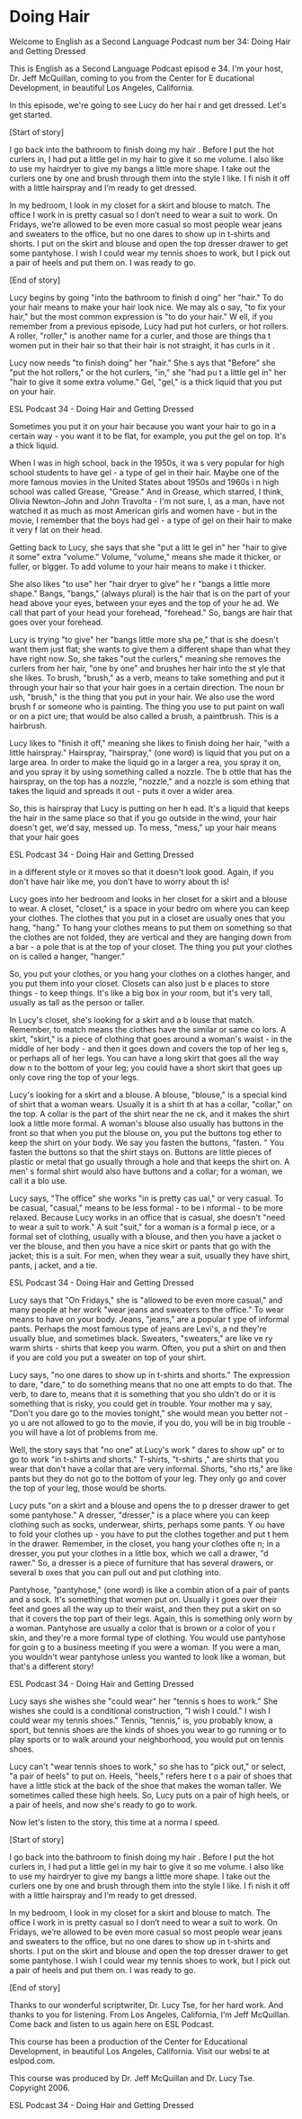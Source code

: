 # Doing Hair

Welcome to English as a Second Language Podcast num ber 34: Doing Hair and Getting Dressed 

This is English as a Second Language Podcast episod e 34. I'm your host, Dr. Jeff McQuillan, coming to you from the Center for E ducational Development, in beautiful Los Angeles, California.  

In this episode, we're going to see Lucy do her hai r and get dressed. Let's get started. 

[Start of story] 

I go back into the bathroom to finish doing my hair .  Before I put the hot curlers in, I had put a little gel in my hair to give it so me volume.  I also like to use my hairdryer to give my bangs a little more shape.  I take out the curlers one by one and brush through them into the style I like.  I fi nish it off with a little hairspray and I’m ready to get dressed. 

In my bedroom, I look in my closet for a skirt and blouse to match.  The office I work in is pretty casual so I don’t need to wear a suit to work.  On Fridays, we’re allowed to be even more casual so most people wear jeans and sweaters to the office, but no one dares to show up in t-shirts and  shorts.  I put on the skirt and blouse and open the top dresser drawer to get some pantyhose.  I wish I could wear my tennis shoes to work, but I pick out a pair  of heels and put them on.  I was ready to go. 

[End of story] 

Lucy begins by going "into the bathroom to finish d oing" her "hair."  To do your hair means to make your hair look nice.  We may als o say, "to fix your hair," but the most common expression is "to do your hair."  W ell, if you remember from a previous episode, Lucy had put hot curlers, or hot rollers.  A roller, "roller," is another name for a curler, and those are things tha t women put in their hair so that their hair is not straight, it has curls in it . 

Lucy now needs "to finish doing" her "hair."  She s ays that "Before" she "put the hot rollers," or the hot curlers, "in," she "had pu t a little gel in" her "hair to give it some extra volume."  Gel, "gel," is a thick liquid that you put on your hair.   

ESL Podcast 34 -  Doing Hair and Getting Dressed  

Sometimes you put it on your hair because you want your hair to go in a certain way - you want it to be flat, for example, you put the gel on top.  It's a thick liquid.   

When I was in high school, back in the 1950s, it wa s very popular for high school students to have gel - a type of gel in their hair.   Maybe one of the more famous movies in the United States about 1950s and 1960s i n high school was called Grease, "Grease."  And in Grease, which starred, I think, Olivia Newton-John and John Travolta - I'm not sure, I, as a man, have not  watched it as much as most American girls and women have - but in the movie, I  remember that the boys had gel - a type of gel on their hair to make it very f lat on their head. 

Getting back to Lucy, she says that she "put a litt le gel in" her "hair to give it some" extra "volume."  Volume, "volume," means she made it thicker, or fuller, or bigger.  To add volume to your hair means to make i t thicker. 

She also likes "to use" her "hair dryer to give" he r "bangs a little more shape." Bangs, "bangs," (always plural) is the hair that is  on the part of your head above your eyes, between your eyes and the top of your he ad.  We call that part of your head your forehead, "forehead."  So, bangs are hair  that goes over your forehead. 

Lucy is trying "to give" her "bangs little more sha pe," that is she doesn't want them just flat; she wants to give them a different shape than what they have right now.  So, she takes "out the curlers," meaning she removes the curlers from her hair, "one by one" and brushes her hair into the st yle that she likes.  To brush, "brush," as a verb, means to take something and put  it through your hair so that your hair goes in a certain direction.  The noun br ush, "brush," is the thing that you put in your hair.  We also use the word brush f or someone who is painting. The thing you use to put paint on wall or on a pict ure; that would be also called a brush, a paintbrush.  This is a hairbrush. 

Lucy likes to "finish it off," meaning she likes to  finish doing her hair, "with a little hairspray."  Hairspray, "hairspray," (one word) is liquid that you put on a large area.  In order to make the liquid go in a larger a rea, you spray it on, and you spray it by using something called a nozzle.  The b ottle that has the hairspray, on the top has a nozzle, "nozzle," and a nozzle is som ething that takes the liquid and spreads it out - puts it over a wider area. 

So, this is hairspray that Lucy is putting on her h ead.  It's a liquid that keeps the hair in the same place so that if you go outside in  the wind, your hair doesn't get, we'd say, messed up.  To mess, "mess," up your hair  means that your hair goes  

ESL Podcast 34 -  Doing Hair and Getting Dressed  

in a different style or it moves so that it doesn't  look good.  Again, if you don't have hair like me, you don't have to worry about th is! 

Lucy goes into her bedroom and looks in her closet for a skirt and a blouse to wear.  A closet, "closet," is a space in your bedro om where you can keep your clothes.  The clothes that you put in a closet are usually ones that you hang, "hang."  To hang your clothes means to put them on something so that the clothes are not folded, they are vertical and they are hanging down from a bar - a pole that is at the top of your closet.  The thing you put your clothes on is called a hanger, "hanger."   

So, you put your clothes, or you hang your clothes on a clothes hanger, and you put them into your closet.  Closets can also just b e places to store things - to keep things.  It's like a big box in your room, but  it's very tall, usually as tall as the person or taller. 

In Lucy's closet, she's looking for a skirt and a b louse that match.  Remember, to match means the clothes have the similar or same co lors.  A skirt, "skirt," is a piece of clothing that goes around a woman's waist - in the middle of her body - and then it goes down and covers the top of her leg s, or perhaps all of her legs. You can have a long skirt that goes all the way dow n to the bottom of your leg; you could have a short skirt that goes up only cove ring the top of your legs. 

Lucy's looking for a skirt and a blouse.  A blouse,  "blouse," is a special kind of shirt that a woman wears.  Usually it is a shirt th at has a collar, "collar," on the top.  A collar is the part of the shirt near the ne ck, and it makes the shirt look a little more formal.  A woman's blouse also usually has buttons in the front so that when you put the blouse on, you put the buttons tog ether to keep the shirt on your body.  We say you fasten the buttons, "fasten. "  You fasten the buttons so that the shirt stays on.  Buttons are little pieces  of plastic or metal that go usually through a hole and that keeps the shirt on.  A men' s formal shirt would also have buttons and a collar; for a woman, we call it a blo use. 

Lucy says, "The office" she works "in is pretty cas ual," or very casual.  To be casual, "casual," means to be less formal - to be i nformal - to be more relaxed. Because Lucy works in an office that is casual, she  doesn't "need to wear a suit to work."  A suit "suit," for a woman is a formal p iece, or a formal set of clothing, usually with a blouse, and then you have a jacket o ver the blouse, and then you have a nice skirt or pants that go with the jacket;  this is a suit.  For men, when they wear a suit, usually they have shirt, pants, j acket, and a tie. 

ESL Podcast 34 -  Doing Hair and Getting Dressed  

Lucy says that "On Fridays," she is "allowed to be even more casual," and many people at her work "wear jeans and sweaters to the office."  To wear means to have on your body.  Jeans, "jeans," are a popular t ype of informal pants. Perhaps the most famous type of jeans are Levi's, a nd they're usually blue, and sometimes black.  Sweaters, "sweaters," are like ve ry warm shirts - shirts that keep you warm.  Often, you put a shirt on and then if you are cold you put a sweater on top of your shirt. 

Lucy says, "no one dares to show up in t-shirts and  shorts."  The expression to dare, "dare," to do something means that no one att empts to do that.  The verb, to dare to, means that it is something that you sho uldn't do or it is something that is risky, you could get in trouble.  Your mother ma y say, "Don't you dare go to the movies tonight," she would mean you better not - yo u are not allowed to go to the movie, if you do, you will be in big trouble - you will have a lot of problems from me.   

Well, the story says that "no one" at Lucy's work " dares to show up" or to go to work "in t-shirts and shorts."  T-shirts, "t-shirts ," are shirts that you wear that don't have a collar that are very informal.  Shorts, "sho rts," are like pants but they do not go to the bottom of your leg.  They only go and  cover the top of your leg, those would be shorts. 

Lucy puts "on a skirt and a blouse and opens the to p dresser drawer to get some pantyhose."  A dresser, "dresser," is a place where  you can keep clothing such as socks, underwear, shirts, perhaps some pants.  Y ou have to fold your clothes up - you have to put the clothes together and put t hem in the drawer. Remember, in the closet, you hang your clothes ofte n; in a dresser, you put your clothes in a little box, which we call a drawer, "d rawer."  So, a dresser is a piece of furniture that has several drawers, or several b oxes that you can pull out and put clothing into. 

Pantyhose, "pantyhose," (one word) is like a combin ation of a pair of pants and a sock.  It's something that women put on.  Usually i t goes over their feet and goes all the way up to their waist, and then they put a skirt on so that it covers the top part of their legs.  Again, this is something only worn by a woman.  Pantyhose are usually a color that is brown or a color of you r skin, and they're a more formal type of clothing.  You would use pantyhose for goin g to a business meeting if you were a woman.  If you were a man, you wouldn't wear  pantyhose unless you wanted to look like a woman, but that's a different  story! 

ESL Podcast 34 -  Doing Hair and Getting Dressed  

Lucy says she wishes she "could wear" her "tennis s hoes to work."  She wishes she could is a conditional construction, "I wish I could."  I wish I could wear my tennis shoes."  Tennis, "tennis," is, you probably know, a sport, but tennis shoes are the kinds of shoes you wear to go running or to  play sports or to walk around your neighborhood, you would put on tennis shoes. 

Lucy can't "wear tennis shoes to work," so she has to "pick out," or select, "a pair of heels" to put on.  Heels, "heels," refers here t o a pair of shoes that have a little stick at the back of the shoe that makes the woman taller.  We sometimes called these high heels.  So, Lucy puts on a pair of high heels, or a pair of heels, and now she's ready to go to work. 

Now let's listen to the story, this time at a norma l speed. 

[Start of story] 

I go back into the bathroom to finish doing my hair .  Before I put the hot curlers in, I had put a little gel in my hair to give it so me volume.  I also like to use my hairdryer to give my bangs a little more shape.  I take out the curlers one by one and brush through them into the style I like.  I fi nish it off with a little hairspray and I’m ready to get dressed. 

In my bedroom, I look in my closet for a skirt and blouse to match.  The office I work in is pretty casual so I don’t need to wear a suit to work.  On Fridays, we’re allowed to be even more casual so most people wear jeans and sweaters to the office, but no one dares to show up in t-shirts and  shorts.  I put on the skirt and blouse and open the top dresser drawer to get some pantyhose.  I wish I could wear my tennis shoes to work, but I pick out a pair  of heels and put them on.  I was ready to go. 

[End of story] 

Thanks to our wonderful scriptwriter, Dr. Lucy Tse,  for her hard work. And thanks to you for listening. From Los Angeles, California,  I’m Jeff McQuillan. Come back and listen to us again here on ESL Podcast. 

This course has been a production of the Center for  Educational Development, in beautiful Los Angeles, California.  Visit our websi te at eslpod.com. 

This course was produced by Dr. Jeff McQuillan and Dr. Lucy Tse.  Copyright 2006.  

ESL Podcast 34 -  Doing Hair and Getting Dressed  

